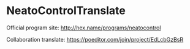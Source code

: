 # NeatoControlTranslate

Official program site: http://hex.name/programs/neatocontrol

Collaboration translate: https://poeditor.com/join/project/EdLcbGzBsR
